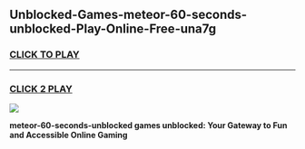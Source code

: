 
## Unblocked-Games-meteor-60-seconds-unblocked-Play-Online-Free-una7g
<h3>
<a href="https://premium76.site?title=meteor-60-seconds-unblocked&ref=26A">CLICK TO PLAY</a></h3>
<hr>

<h3>
<a href="https://premium76.site?title=meteor-60-seconds-unblocked&ref=26A">CLICK 2 PLAY</a>
  
</h3>

<a href="https://premium76.site?title=meteor-60-seconds-unblocked&ref=26A"><img src="https://clearcache.store/games.png"></a>


**meteor-60-seconds-unblocked games unblocked: Your Gateway to Fun and Accessible Online Gaming**
